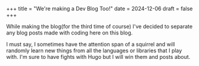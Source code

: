 +++
title = "We're making a Dev Blog Too!"
date = 2024-12-06
draft = false
+++

While making the blog(for the third time of course) I've decided to separate any blog posts made with coding here on this blog.

I must say, I sometimes have the attention span of a squirrel and will randomly learn new things from all the languages or libraries that I play with. I'm sure to have fights with Hugo but I will win them and posts about. 
